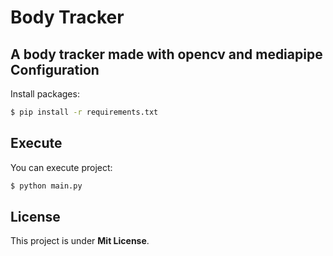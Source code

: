 # Body Tracker
A body tracker made with opencv and mediapipe
Configuration
-----------
Install packages:
```bash
$ pip install -r requirements.txt
```

Execute
-----------
You can execute project:
```bash
$ python main.py
```


License
-----------
This project is under **Mit License**.